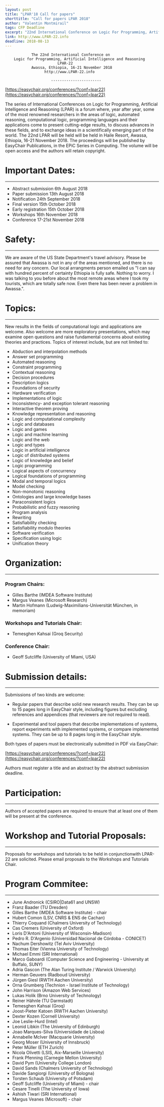 ```yaml
---
layout: post
title: "LPAR'18 Call for papers"
shorttitle: "Call for papers LPAR 2018"
author: "Valentin Montmirail"
tags: CFP Deadline
excerpt: "22nd International Conference on Logic For Programming, Artificial Intelligence and Reasoning."
link: http://www.LPAR-22.info
deadline: 2018-08-13
---
```


                The 22nd International Conference on
        Logic for Programming, Artificial Intelligence and Reasoning
                            LPAR-22
                Awassa, Ethiopia, 16-21 November 2018
                      http://www.LPAR-22.info

	                     -----------------------

[https://easychair.org/conferences/?conf=lpar22](https://easychair.org/conferences/?conf=lpar22)

The series of International Conferences on Logic for Programming, Artificial Intelligence and Reasoning (LPAR) is a forum where, year after year, some of the most renowned researchers in the areas of logic, automated reasoning, computational logic, programming languages and their applications come to present cutting-edge results, to discuss advances in these fields, and to exchange ideas in a scientifically emerging part of the world. The 22nd LPAR will be held will be held in Haile Resort, Awassa, Ethiopia, 16-21 November 2018. The proceedings will be published by EasyChair Publications, in the EPiC Series in Computing. The volume will be open access and the authors will retain copyright.

# Important Dates:
-------

- Abstract submission 6th August 2018
- Paper submission  13th August 2018
- Notification  24th September 2018
- Final version 15th October 2018
- Early registration  15th October 2018
- Workshops 16th November 2018
- Conference  17-21st November 2018

# Safety:
-------

We are aware of the US State Department's travel advisory. Please be assured that Awassa is not in any of the areas mentioned, and there is no need for any concern. Our local arrangments person emailed us "I can say with hundred percent of certainty Ethiopia is fully safe. Nothing to worry. I was talking to you before about the most remote areas where I took my tourists, which are totally safe now. Even there has been never a problem in Awassa.".

# Topics:
-------

New results in the fields of computational logic and applications are welcome. Also welcome are more exploratory presentations, which may examine open questions and raise fundamental concerns about existing theories and practices. Topics of interest include, but are not limited to:

- Abduction and interpolation methods
- Answer set programming
- Automated reasoning
- Constraint programming
- Contextual reasoning
- Decision procedures
- Description logics
- Foundations of security
- Hardware verification
- Implementations of logic
- Inconsistency- and exception tolerant reasoning
- Interactive theorem proving
- Knowledge representation and reasoning
- Logic and computational complexity
- Logic and databases
- Logic and games
- Logic and machine learning
- Logic and the web
- Logic and types
- Logic in artificial intelligence
- Logic of distributed systems
- Logic of knowledge and belief
- Logic programming
- Logical aspects of concurrency
- Logical foundations of programming
- Modal and temporal logics
- Model checking
- Non-monotonic reasoning
- Ontologies and large knowledge bases
- Paraconsistent logics
- Probabilistic and fuzzy reasoning
- Program analysis
- Rewriting
- Satisfiability checking
- Satisfiability modulo theories
- Software verification
- Specification using logic
- Unification theory

# Organization:
-------------------

### Program Chairs:

- Gilles Barthe (IMDEA Software Institute)
- Margus Veanes (Microsoft Research)
- Martin Hofmann (Ludwig-Maximilians-Universität München, in memoriam)

### Workshops and Tutorials Chair:

- Temesghen Kahsai (Groq Security)

### Conference Chair:

- Geoff Sutcliffe (University of Miami, USA)

# Submission details:
-------------------

Submissions of two kinds are welcome:

* Regular papers that describe solid new research results. They can be up to 15 pages long in EasyChair style, including figures but excluding references and appendices (that reviewers are not required to read).
 
* Experimental and tool papers that describe implementations of systems, report experiments with implemented systems, or compare implemented systems. They can be up to 8 pages long in the EasyChair style.

Both types of papers must be electronically submitted in PDF via EasyChair:

[https://easychair.org/conferences/?conf=lpar22](https://easychair.org/conferences/?conf=lpar22)

Authors must register a title and an abstract by the abstract submission deadline.

# Participation:
-------------------

Authors of accepted papers are required to ensure that at least one of them will be present at the conference.

# Workshop and Tutorial Proposals:
-------------------

Proposals for workshops and tutorials to be held in conjunctionwith LPAR-22 are solicited. Please email proposals to the Workshops and Tutorials Chair.

# Program Commitee:
-------------------

- June Andronick (CSIRO|Data61 and UNSW)
- Franz Baader (TU Dresden)
- Gilles Barthe (IMDEA Software Institute) - chair
- Hubert Comon (LSV, CNRS & ENS de Cachan)
- Thierry Coquand (Chalmers University of Technology)
- Cas Cremers (University of Oxford)
- Loris D'Antoni (University of Wisconsin-Madison)
- Pedro R. D'Argenio (Universidad Nacional de Córdoba - CONICET)
- Nachum Dershowitz (Tel Aviv University)
- Thomas Eiter (Vienna University of Technology)
- Michael Emmi (SRI International)
- Marco Gaboardi (Computer Science and Engineering - University at Buffalo, SUNY)
- Adria Gascon (The Alan Turing Institute / Warwick University)
- Herman Geuvers (Radboud University)
- Jürgen Giesl (RWTH Aachen University)
- Orna Grumberg (Technion - Israel Institute of Technology)
- John Harrison (Amazon Web Services)
- Lukas Holik (Brno University of Technology)
- Reiner Hähnle (TU Darmstadt)
- Temesghen Kahsai (Groq)
- Joost-Pieter Katoen (RWTH Aachen University)
- Dexter Kozen (Cornell University)
- Joe Leslie-Hurd (Intel)
- Leonid Libkin (The University of Edinburgh)
- Joao Marques-Silva (Universidade de Lisboa)
- Annabelle McIver (Macquarie University)
- Georg Moser (University of Innsbruck)
- Peter Müller (ETH Zurich)
- Nicola Olivetti (LSIS, Aix-Marseille University)
- Frank Pfenning (Carnegie Mellon University)
- David Pym (University College London)
- David Sands (Chalmers University of Technology)
- Davide Sangiorgi (University of Bologna)
- Torsten Schaub (University of Potsdam)
- Geoff Sutcliffe (University of Miami) - chair
- Cesare Tinelli (The University of Iowa)
- Ashish Tiwari (SRI International)
- Margus Veanes (Microsoft) - chair
